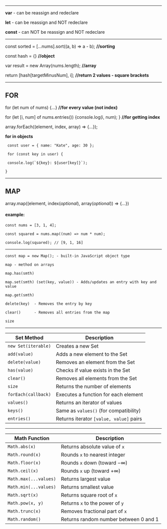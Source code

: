 -----
**var** - can be reassign and redeclare 

**let** - can be reassign and NOT redeclare 

**const** - can NOT be reassign and NOT redeclare
_____
const sorted = [...nums].sort((a, b) => a - b);  **//sorting**

const hash = {} **//object**

var result = new Array(nums.length);  **//array**

return [hash[targetMinusNum], i];  **//return 2 values - square brackets**
____
## FOR

for (let num of nums) {...} **//for every value (not index)**

for (let [i, num] of nums.entries()) {console.log(i, num); } **//for getting index**

array.forEach((element, index, array) => {...});

**for in objects**

``` const user = { name: "Kate", age: 30 };```
 
``` for (const key in user) {``` 

``` console.log(`${key}: ${user[key]}`);```

``` } ```
____
## MAP
array.map((element, index(*optional*), array(*optional*)) => {...})
#### example:
```const nums = [3, 1, 4];```

```const squared = nums.map((num) => num * num);```

```console.log(squared); // [9, 1, 16]```

----

```const map = new Map(); - built-in JavaScript object type```

```map - method on arrays```

```map.has(smth)```

```map.set(smth) (set(key, value)) - Adds/updates an entry with key and value```

```map.get(smth)```

```delete(key)	- Removes the entry by key ```

```clear()	    - Removes all entries from the map```

```size```
_____

| **Set Method**         | **Description**                                    |
|-------------------------|----------------------------------------------------|
| `new Set(iterable)`     | Creates a new Set                                  |
| `add(value)`            | Adds a new element to the Set                      |
| `delete(value)`         | Removes an element from the Set                    |
| `has(value)`            | Checks if value exists in the Set                  |
| `clear()`               | Removes all elements from the Set                  |
| `size`                  | Returns the number of elements                     |
| `forEach(callback)`     | Executes a function for each element               |
| `values()`              | Returns an iterator of values                      |
| `keys()`                | Same as `values()` (for compatibility)             |
| `entries()`             | Returns iterator `[value, value]` pairs            |

_____

| **Math Function**      | **Description**                                    |
|-------------------------|----------------------------------------------------|
| `Math.abs(x)`           | Returns absolute value of `x`                      |
| `Math.round(x)`         | Rounds `x` to nearest integer                      |
| `Math.floor(x)`         | Rounds `x` down (toward −∞)                        |
| `Math.ceil(x)`          | Rounds `x` up (toward +∞)                          |
| `Math.max(...values)`   | Returns largest value                              |
| `Math.min(...values)`   | Returns smallest value                             |
| `Math.sqrt(x)`          | Returns square root of `x`                         |
| `Math.pow(x, y)`        | Returns `x` to the power of `y`                    |
| `Math.trunc(x)`         | Removes fractional part of `x`                     |
| `Math.random()`         | Returns random number between 0 and 1              |


